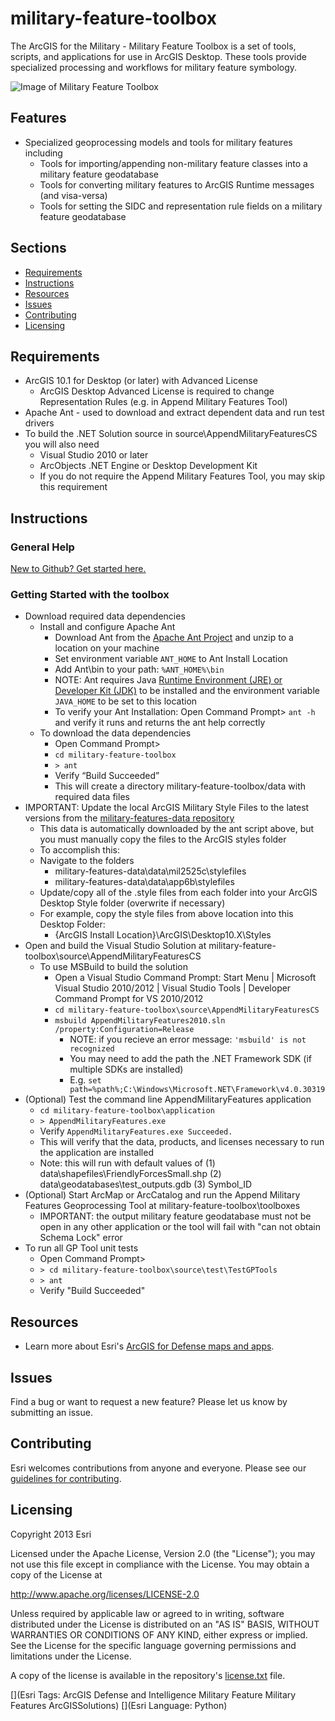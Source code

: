 # military-feature-toolbox

The ArcGIS for the Military - Military Feature Toolbox is a set of tools, scripts, and applications for use in ArcGIS Desktop. These tools provide specialized processing and workflows for military feature symbology.

![Image of Military Feature Toolbox]( ScreenShot.JPG "military-feature-toolbox" )

## Features

* Specialized geoprocessing models and tools for military features including
    * Tools for importing/appending non-military feature classes into a military feature geodatabase
    * Tools for converting military features to ArcGIS Runtime messages (and visa-versa)
	* Tools for setting the SIDC and representation rule fields on a military feature geodatabase

## Sections

* [Requirements](#requirements)
* [Instructions](#instructions)
* [Resources](#resources)
* [Issues](#issues)
* [Contributing](#contributing)
* [Licensing](#licensing)

## Requirements

* ArcGIS 10.1 for Desktop (or later) with Advanced License
    *  ArcGIS Desktop Advanced License is required to change Representation Rules (e.g. in Append Military Features Tool)
* Apache Ant - used to download and extract dependent data and run test drivers
* To build the .NET Solution source in source\AppendMilitaryFeaturesCS you will also need
    * Visual Studio 2010 or later
    * ArcObjects .NET Engine or Desktop Development Kit
    * If you do not require the Append Military Features Tool, you may skip this requirement

## Instructions

### General Help
[New to Github? Get started here.](http://htmlpreview.github.com/?https://github.com/Esri/esri.github.com/blob/master/help/esri-getting-to-know-github.html)

### Getting Started with the toolbox
* Download required data dependencies 
    * Install and configure Apache Ant
        * Download Ant from the [Apache Ant Project](http://ant.apache.org/bindownload.cgi) and unzip to a location on your machine
        * Set environment variable `ANT_HOME` to Ant Install Location
        * Add Ant\bin to your path: `%ANT_HOME%\bin`
        * NOTE: Ant requires Java [Runtime Environment (JRE) or Developer Kit (JDK)](http://www.oracle.com/technetwork/java/javase/downloads/index.html) to be installed and the environment variable `JAVA_HOME` to be set to this location
        * To verify your Ant Installation: Open Command Prompt> `ant -h` and verify it runs and returns the ant help correctly 
    * To download the data dependencies 
        * Open Command Prompt>
        * `cd military-feature-toolbox`
        * `> ant`
        * Verify “Build Succeeded”  
        * This will create a directory military-feature-toolbox/data with required data files
* IMPORTANT: Update the local ArcGIS Military Style Files to the latest versions from the [military-features-data repository](https://raw.github.com/Esri/military-features-data)
    * This data is automatically downloaded by the ant script above, but you must manually copy the files to the ArcGIS styles folder
    * To accomplish this:
    * Navigate to the folders
        *  military-features-data\data\mil2525c\stylefiles
        *  military-features-data\data\app6b\stylefiles
    * Update/copy all of the .style files from each folder into your ArcGIS Desktop Style folder (overwrite if necessary)
    * For example, copy the style files from above location into this Desktop Folder:
    	* {ArcGIS Install Location}\ArcGIS\Desktop10.X\Styles
* Open and build the Visual Studio Solution at military-feature-toolbox\source\AppendMilitaryFeaturesCS
    * To use MSBuild to build the solution
        * Open a Visual Studio Command Prompt: Start Menu | Microsoft Visual Studio 2010/2012 | Visual Studio Tools | Developer Command Prompt for VS 2010/2012
        * `cd military-feature-toolbox\source\AppendMilitaryFeaturesCS`
        * `msbuild AppendMilitaryFeatures2010.sln /property:Configuration=Release`
            * NOTE: if you recieve an error message: `'msbuild' is not recognized` 
            * You may need to add the path the .NET Framework SDK (if multiple SDKs are installed)
            * E.g. `set path=%path%;C:\Windows\Microsoft.NET\Framework\v4.0.30319`
* (Optional) Test the command line AppendMilitaryFeatures application
    * `cd military-feature-toolbox\application`
    * `> AppendMilitaryFeatures.exe`
    * Verify `AppendMilitaryFeatures.exe Succeeded.`
    * This will verify that the data, products, and licenses necessary to run the application are installed
    * Note: this will run with default values of (1) data\shapefiles\FriendlyForcesSmall.shp (2) data\geodatabases\test_outputs.gdb (3) Symbol_ID
* (Optional) Start ArcMap or ArcCatalog and run the Append Military Features Geoprocessing Tool at military-feature-toolbox\toolboxes
    *  IMPORTANT: the output military feature geodatabase must not be open in any other application or the tool will fail with "can not obtain Schema Lock" error
* To run all GP Tool unit tests
    * Open Command Prompt>
    * `> cd military-feature-toolbox\source\test\TestGPTools`
    * `> ant`
    * Verify "Build Succeeded"

## Resources

* Learn more about Esri's [ArcGIS for Defense maps and apps](http://resources.arcgis.com/en/communities/defense-and-intelligence/).

## Issues

Find a bug or want to request a new feature?  Please let us know by submitting an issue.

## Contributing

Esri welcomes contributions from anyone and everyone. Please see our [guidelines for contributing](https://github.com/esri/contributing).

## Licensing

Copyright 2013 Esri

Licensed under the Apache License, Version 2.0 (the "License");
you may not use this file except in compliance with the License.
You may obtain a copy of the License at

   http://www.apache.org/licenses/LICENSE-2.0

Unless required by applicable law or agreed to in writing, software
distributed under the License is distributed on an "AS IS" BASIS,
WITHOUT WARRANTIES OR CONDITIONS OF ANY KIND, either express or implied.
See the License for the specific language governing permissions and
limitations under the License.

A copy of the license is available in the repository's
[license.txt](license.txt) file.

[](Esri Tags: ArcGIS Defense and Intelligence Military Feature Military Features ArcGISSolutions)
[](Esri Language: Python)
